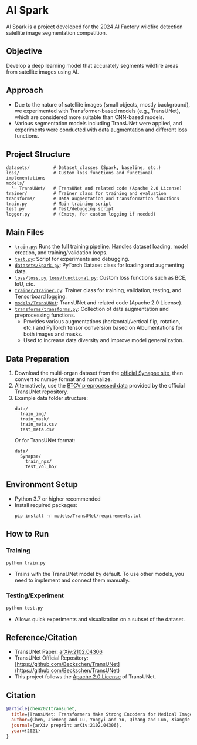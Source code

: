 # AI Spark

AI Spark is a project developed for the 2024 AI Factory wildfire detection satellite image segmentation competition.

## Objective  
Develop a deep learning model that accurately segments wildfire areas from satellite images using AI.

## Approach  
- Due to the nature of satellite images (small objects, mostly background), we experimented with Transformer-based models (e.g., TransUNet), which are considered more suitable than CNN-based models.
- Various segmentation models including TransUNet were applied, and experiments were conducted with data augmentation and different loss functions.

## Project Structure

```
datasets/         # Dataset classes (Spark, baseline, etc.)
loss/             # Custom loss functions and functional implementations
models/
  └─ TransUNet/   # TransUNet and related code (Apache 2.0 License)
trainer/          # Trainer class for training and evaluation
transforms/       # Data augmentation and transformation functions
train.py          # Main training script
test.py           # Test/debugging script
logger.py         # (Empty, for custom logging if needed)
```

## Main Files

- [`train.py`](train.py): Runs the full training pipeline. Handles dataset loading, model creation, and training/validation loops.
- [`test.py`](test.py): Script for experiments and debugging.
- [`datasets/Spark.py`](datasets/Spark.py): PyTorch Dataset class for loading and augmenting data.
- [`loss/loss.py`](loss/loss.py), [`loss/functional.py`](loss/functional.py): Custom loss functions such as BCE, IoU, etc.
- [`trainer/Trainer.py`](trainer/Trainer.py): Trainer class for training, validation, testing, and Tensorboard logging.
- [`models/TransUNet`](models/TransUNet/): TransUNet and related code (Apache 2.0 License).
- [`transforms/transforms.py`](transforms/transforms.py): Collection of data augmentation and preprocessing functions.  
  - Provides various augmentations (horizontal/vertical flip, rotation, etc.) and PyTorch tensor conversion based on Albumentations for both images and masks.
  - Used to increase data diversity and improve model generalization.

## Data Preparation

1. Download the multi-organ dataset from the [official Synapse site](https://www.synapse.org/#!Synapse:syn3193805/wiki/), then convert to numpy format and normalize.
2. Alternatively, use the [BTCV preprocessed data](https://drive.google.com/drive/folders/1ACJEoTp-uqfFJ73qS3eUObQh52nGuzCd?usp=sharing) provided by the official TransUNet repository.
3. Example data folder structure:
    ```
    data/
      train_img/
      train_mask/
      train_meta.csv
      test_meta.csv
    ```
    Or for TransUNet format:
    ```
    data/
      Synapse/
        train_npz/
        test_vol_h5/
    ```

## Environment Setup

- Python 3.7 or higher recommended
- Install required packages:
  ```
  pip install -r models/TransUNet/requirements.txt
  ```

## How to Run

### Training
```bash
python train.py
```
- Trains with the TransUNet model by default. To use other models, you need to implement and connect them manually.

### Testing/Experiment
```bash
python test.py
```
- Allows quick experiments and visualization on a subset of the dataset.

## Reference/Citation

- TransUNet Paper: [arXiv:2102.04306](https://arxiv.org/pdf/2102.04306.pdf)
- TransUNet Official Repository: [https://github.com/Beckschen/TransUNet](https://github.com/Beckschen/TransUNet)
- This project follows the [Apache 2.0 License](models/TransUNet/LICENSE) of TransUNet.

## Citation

```bibtex
@article{chen2021transunet,
  title={TransUNet: Transformers Make Strong Encoders for Medical Image Segmentation},
  author={Chen, Jieneng and Lu, Yongyi and Yu, Qihang and Luo, Xiangde and Adeli, Ehsan and Wang, Yan and Lu, Le and Yuille, Alan L., and Zhou, Yuyin},
  journal={arXiv preprint arXiv:2102.04306},
  year={2021}
}
```
